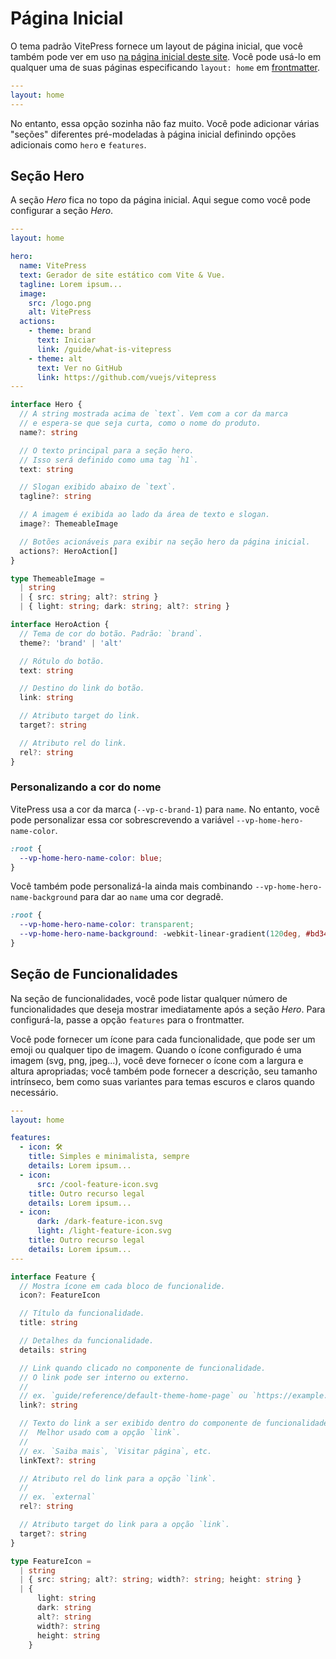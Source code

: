 # Página Inicial

O tema padrão VitePress fornece um layout de página inicial, que você também pode ver em uso [na página inicial deste site](../). Você pode usá-lo em qualquer uma de suas páginas especificando `layout: home` em [frontmatter](./frontmatter-config).

```yaml
---
layout: home
---
```

No entanto, essa opção sozinha não faz muito. Você pode adicionar várias "seções" diferentes pré-modeladas à página inicial definindo opções adicionais como `hero` e `features`.

## Seção Hero

A seção _Hero_ fica no topo da página inicial. Aqui segue como você pode configurar a seção _Hero_.

```yaml
---
layout: home

hero:
  name: VitePress
  text: Gerador de site estático com Vite & Vue.
  tagline: Lorem ipsum...
  image:
    src: /logo.png
    alt: VitePress
  actions:
    - theme: brand
      text: Iniciar
      link: /guide/what-is-vitepress
    - theme: alt
      text: Ver no GitHub
      link: https://github.com/vuejs/vitepress
---
```

```ts
interface Hero {
  // A string mostrada acima de `text`. Vem com a cor da marca
  // e espera-se que seja curta, como o nome do produto.
  name?: string

  // O texto principal para a seção hero.
  // Isso será definido como uma tag `h1`.
  text: string

  // Slogan exibido abaixo de `text`.
  tagline?: string

  // A imagem é exibida ao lado da área de texto e slogan.
  image?: ThemeableImage

  // Botões acionáveis para exibir na seção hero da página inicial.
  actions?: HeroAction[]
}

type ThemeableImage =
  | string
  | { src: string; alt?: string }
  | { light: string; dark: string; alt?: string }

interface HeroAction {
  // Tema de cor do botão. Padrão: `brand`.
  theme?: 'brand' | 'alt'

  // Rótulo do botão.
  text: string

  // Destino do link do botão.
  link: string

  // Atributo target do link.
  target?: string

  // Atributo rel do link.
  rel?: string
}
```

### Personalizando a cor do nome

VitePress usa a cor da marca (`--vp-c-brand-1`) para `name`. No entanto, você pode personalizar essa cor sobrescrevendo a variável `--vp-home-hero-name-color`.

```css
:root {
  --vp-home-hero-name-color: blue;
}
```

Você também pode personalizá-la ainda mais combinando `--vp-home-hero-name-background` para dar ao `name` uma cor degradê.

```css
:root {
  --vp-home-hero-name-color: transparent;
  --vp-home-hero-name-background: -webkit-linear-gradient(120deg, #bd34fe, #41d1ff);
}
```

## Seção de Funcionalidades

Na seção de funcionalidades, você pode listar qualquer número de funcionalidades que deseja mostrar imediatamente após a seção _Hero_. Para configurá-la, passe a opção `features` para o frontmatter.

Você pode fornecer um ícone para cada funcionalidade, que pode ser um emoji ou qualquer tipo de imagem. Quando o ícone configurado é uma imagem (svg, png, jpeg...), você deve fornecer o ícone com a largura e altura apropriadas; você também pode fornecer a descrição, seu tamanho intrínseco, bem como suas variantes para temas escuros e claros quando necessário.

```yaml
---
layout: home

features:
  - icon: 🛠️
    title: Simples e minimalista, sempre
    details: Lorem ipsum...
  - icon:
      src: /cool-feature-icon.svg
    title: Outro recurso legal
    details: Lorem ipsum...
  - icon:
      dark: /dark-feature-icon.svg
      light: /light-feature-icon.svg
    title: Outro recurso legal
    details: Lorem ipsum...
---
```

```ts
interface Feature {
  // Mostra ícone em cada bloco de funcionalide.
  icon?: FeatureIcon

  // Título da funcionalidade.
  title: string

  // Detalhes da funcionalidade.
  details: string

  // Link quando clicado no componente de funcionalidade.
  // O link pode ser interno ou externo.
  //
  // ex. `guide/reference/default-theme-home-page` ou `https://example.com`
  link?: string

  // Texto do link a ser exibido dentro do componente de funcionalidade.
  //  Melhor usado com a opção `link`.
  //
  // ex. `Saiba mais`, `Visitar página`, etc.
  linkText?: string

  // Atributo rel do link para a opção `link`.
  //
  // ex. `external`
  rel?: string

  // Atributo target do link para a opção `link`.
  target?: string
}

type FeatureIcon =
  | string
  | { src: string; alt?: string; width?: string; height: string }
  | {
      light: string
      dark: string
      alt?: string
      width?: string
      height: string
    }
```
